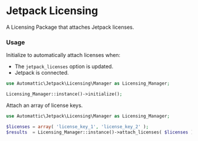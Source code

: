 # Jetpack Licensing

A Licensing Package that attaches Jetpack licenses.

### Usage

Initialize to automatically attach licenses when:
- The `jetpack_licenses` option is updated.
- Jetpack is connected.

```php
use Automattic\Jetpack\Licensing\Manager as Licensing_Manager;

Licensing_Manager::instance()->initialize();
```

Attach an array of license keys.

```php
use Automattic\Jetpack\Licensing\Manager as Licensing_Manager;

$licenses = array( 'license_key_1', 'license_key_2' );
$results  = Licensing_Manager::instance()->attach_licenses( $licenses );
```
